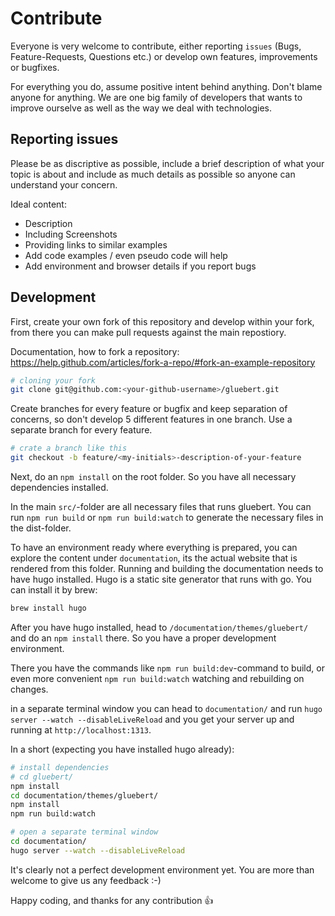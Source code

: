 # Contribute

Everyone is very welcome to contribute, either reporting `issues` (Bugs, Feature-Requests, Questions etc.) or develop own features, improvements or bugfixes.

For everything you do, assume positive intent behind anything. Don't blame anyone for anything. We are one big family of developers that wants to improve ourselve as well as the way we deal with technologies.

## Reporting issues

Please be as discriptive as possible, include a brief description of what your topic is about and include as much details as possible so anyone can understand your concern.

Ideal content:

- Description
- Including Screenshots
- Providing links to similar examples
- Add code examples / even pseudo code will help
- Add environment and browser details if you report bugs

## Development

First, create your own fork of this repository and develop within your fork, from there you can make pull requests against the main repostiory.

Documentation, how to fork a repository: https://help.github.com/articles/fork-a-repo/#fork-an-example-repository

```bash
# cloning your fork
git clone git@github.com:<your-github-username>/gluebert.git
```

Create branches for every feature or bugfix and keep separation of concerns, so don't develop 5 different features in one branch. Use a separate branch for every feature.

```bash
# crate a branch like this
git checkout -b feature/<my-initials>-description-of-your-feature
```

Next, do an `npm install` on the root folder. So you have all necessary dependencies installed.

In the main `src/`-folder are all necessary files that runs gluebert. You can run `npm run build` or `npm run build:watch` to generate the necessary files in the dist-folder.

To have an environment ready where everything is prepared, you can explore the content under `documentation`, its the actual website that is rendered from this folder. Running and building the documentation needs to have hugo installed. Hugo is a static site generator that runs with go. You can install it by brew:

```bash
brew install hugo
```

After you have hugo installed, head to `/documentation/themes/gluebert/` and do an `npm install` there. So you have a proper development environment.

There you have the commands like `npm run build:dev`-command to build, or even more convenient `npm run build:watch` watching and rebuilding on changes.

in a separate terminal window you can head to `documentation/` and run `hugo server --watch --disableLiveReload` and you get your server up and running at `http://localhost:1313`.

In a short (expecting you have installed hugo already):

```bash
# install dependencies
# cd gluebert/
npm install
cd documentation/themes/gluebert/
npm install
npm run build:watch

# open a separate terminal window
cd documentation/
hugo server --watch --disableLiveReload
```

It's clearly not a perfect development environment yet. You are more than welcome to give us any feedback :-)

Happy coding, and thanks for any contribution :+1: